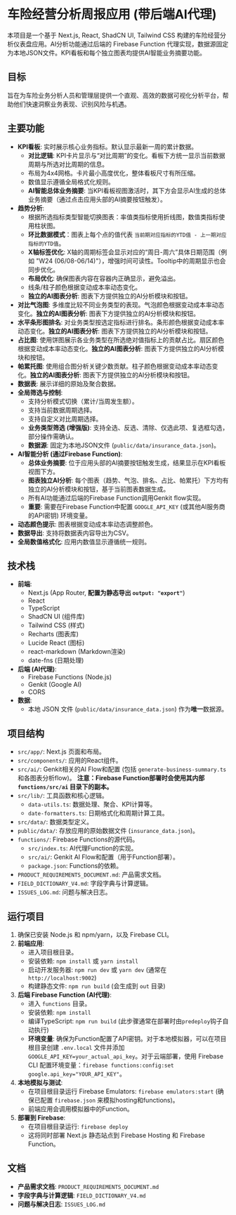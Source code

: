 
# 车险经营分析周报应用 (带后端AI代理)

本项目是一个基于 Next.js, React, ShadCN UI, Tailwind CSS 构建的车险经营分析仪表盘应用。AI分析功能通过后端的 Firebase Function 代理实现，数据源固定为本地JSON文件。KPI看板和每个独立图表均提供AI智能业务摘要功能。

## 目标

旨在为车险业务分析人员和管理层提供一个直观、高效的数据可视化分析平台，帮助他们快速洞察业务表现、识别风险与机遇。

## 主要功能

- **KPI看板**: 实时展示核心业务指标。默认显示最新一周的累计数据。
    - **对比逻辑**: KPI卡片显示与“对比周期”的变化。看板下方统一显示当前数据周期与所选对比周期的信息。
    - 布局为4x4网格。卡片最小高度优化，整体看板尺寸有所压缩。
    - 数值显示遵循全局格式化规则。
    - **AI智能总体业务摘要**: 当KPI看板视图激活时，其下方会显示AI生成的总体业务摘要（通过点击应用头部的AI摘要按钮触发）。
- **趋势分析**:
    - 根据所选指标类型智能切换图表：率值类指标使用折线图，数值类指标使用柱状图。
    - **环比数据模式**：图表上每个点的值代表 `当前期对应指标的YTD值 - 上一期对应指标的YTD值`。
    - **X轴标签优化**: X轴的周期标签会显示对应的“周日-周六”具体日期范围（例如 "W24 (06/08-06/14)"），增强时间可读性。Tooltip中的周期显示也会同步优化。
    - **布局优化**: 确保图表内容在容器内正确显示，避免溢出。
    - 线条/柱子颜色根据变动成本率动态变化。
    - **独立的AI图表分析**: 图表下方提供独立的AI分析模块和按钮。
- **对比气泡图**: 多维度比较不同业务类型的表现。气泡颜色根据变动成本率动态变化。**独立的AI图表分析**: 图表下方提供独立的AI分析模块和按钮。
- **水平条形图排名**: 对业务类型按选定指标进行排名。条形颜色根据变动成本率动态变化。**独立的AI图表分析**: 图表下方提供独立的AI分析模块和按钮。
- **占比图**: 使用饼图展示各业务类型在所选绝对值指标上的贡献占比。扇区颜色根据变动成本率动态变化。**独立的AI图表分析**: 图表下方提供独立的AI分析模块和按钮。
- **帕累托图**: 使用组合图分析关键少数贡献。柱子颜色根据变动成本率动态变化。**独立的AI图表分析**: 图表下方提供独立的AI分析模块和按钮。
- **数据表**: 展示详细的原始及聚合数据。
- **全局筛选与控制**:
    - 支持分析模式切换（累计/当周发生额）。
    * 支持当前数据周期选择。
    * 支持自定义对比周期选择。
    * **业务类型筛选 (增强版)**: 支持全选、反选、清除、仅选此项、复选框勾选，部分操作需确认。
    * **数据源**: 固定为本地JSON文件 (`public/data/insurance_data.json`)。
- **AI智能分析 (通过Firebase Function)**:
    * **总体业务摘要**: 位于应用头部的AI摘要按钮触发生成，结果显示在KPI看板视图下方。
    * **图表独立AI分析**: 每个图表（趋势、气泡、排名、占比、帕累托）下方均有独立的AI分析模块和按钮，基于当前图表数据生成。
    * 所有AI功能通过后端的Firebase Function调用Genkit flow实现。
    * **重要**: 需要在Firebase Function中配置 `GOOGLE_API_KEY` (或其他AI服务商的API密钥) 环境变量。
- **动态颜色提示**: 图表根据变动成本率动态调整颜色。
- **数据导出**: 支持将数据表内容导出为CSV。
- **全局数值格式化**: 应用内数值显示遵循统一规则。

## 技术栈

- **前端**:
    - Next.js (App Router, **配置为静态导出 `output: "export"`**)
    - React
    - TypeScript
    - ShadCN UI (组件库)
    - Tailwind CSS (样式)
    - Recharts (图表库)
    - Lucide React (图标)
    - react-markdown (Markdown渲染)
    - date-fns (日期处理)
- **后端 (AI代理)**:
    - Firebase Functions (Node.js)
    - Genkit (Google AI)
    - CORS
- **数据**:
    - 本地 JSON 文件 (`public/data/insurance_data.json`) 作为**唯一**数据源。

## 项目结构

- `src/app/`: Next.js 页面和布局。
- `src/components/`: 应用的React组件。
- `src/ai/`: Genkit相关的AI Flow和配置 (包括 `generate-business-summary.ts` 和各图表分析flow)。 **注意：Firebase Function部署时会使用其内部 `functions/src/ai` 目录下的副本。**
- `src/lib/`: 工具函数和核心逻辑。
    - `data-utils.ts`: 数据处理、聚合、KPI计算等。
    - `date-formatters.ts`: 日期格式化和周期计算工具。
- `src/data/`: 数据类型定义。
- `public/data/`: 存放应用的原始数据文件 (`insurance_data.json`)。
- `functions/`: Firebase Functions的源代码。
    - `src/index.ts`: AI代理Function的实现。
    - `src/ai/`: Genkit AI Flow和配置（用于Function部署）。
    - `package.json`: Functions的依赖。
- `PRODUCT_REQUIREMENTS_DOCUMENT.md`: 产品需求文档。
- `FIELD_DICTIONARY_V4.md`: 字段字典与计算逻辑。
- `ISSUES_LOG.md`: 问题与解决日志。

## 运行项目

1.  确保已安装 Node.js 和 npm/yarn，以及 Firebase CLI。
2.  **前端应用**:
    *   进入项目根目录。
    *   安装依赖: `npm install` 或 `yarn install`
    *   启动开发服务器: `npm run dev` 或 `yarn dev` (通常在 `http://localhost:9002`)
    *   构建静态文件: `npm run build` (会生成到 `out` 目录)
3.  **后端 Firebase Function (AI代理)**:
    *   进入 `functions` 目录。
    *   安装依赖: `npm install`
    *   编译TypeScript: `npm run build` (此步骤通常在部署时由`predeploy`钩子自动执行)
    *   **环境变量**: 确保为Function配置了API密钥。对于本地模拟器，可以在项目根目录创建 `.env.local` 文件并添加 `GOOGLE_API_KEY=your_actual_api_key`。对于云端部署，使用 Firebase CLI 配置环境变量：`firebase functions:config:set google.api_key="YOUR_API_KEY"`。
4.  **本地模拟与测试**:
    *   在项目根目录运行 Firebase Emulators: `firebase emulators:start` (确保已配置 `firebase.json` 来模拟hosting和functions)。
    *   前端应用会调用模拟器中的Function。
5.  **部署到 Firebase**:
    *   在项目根目录运行: `firebase deploy`
    *   这将同时部署 Next.js 静态站点到 Firebase Hosting 和 Firebase Function。

## 文档

- **产品需求文档**: `PRODUCT_REQUIREMENTS_DOCUMENT.md`
- **字段字典与计算逻辑**: `FIELD_DICTIONARY_V4.md`
- **问题与解决日志**: `ISSUES_LOG.md`

